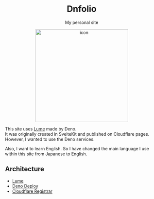 <div align="center">
    <h1>Dnfolio</h1>
    <p>My personal site</p>
    <img width="305" alt="icon" src="https://github.com/user-attachments/assets/ab8b4125-3747-45b1-9511-c84e589a0a62">
</div>

This site uses [Lume](https://lume.land) made by Deno.\
It was originally created in SvelteKit and published on Cloudflare pages.
However, I wanted to use the Deno services.

Also, I want to learn English. So I have changed the main language I use within
this site from Japanese to English.

## Architecture

- [Lume](https://lume.land)
- [Deno Deploy](https://deno.com/deploy)
- [Cloudflare Registrar](https://www.cloudflare.com/products/registrar/)
